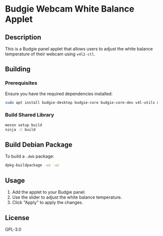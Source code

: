 # Budgie Webcam White Balance Applet

## Description
This is a Budgie panel applet that allows users to adjust the white balance temperature of their webcam using `v4l2-ctl`.

## Building
### Prerequisites
Ensure you have the required dependencies installed:
```bash
sudo apt install budgie-desktop budgie-core budgie-core-dev v4l-utils meson ninja-build valac
```

### Build Shared Library
```bash
meson setup build
ninja -C build
```

## Build Debian Package
To build a `.deb` package:
```bash
dpkg-buildpackage -us -uc
```

## Usage
1. Add the applet to your Budgie panel.
2. Use the slider to adjust the white balance temperature.
3. Click "Apply" to apply the changes.

## License
GPL-3.0
